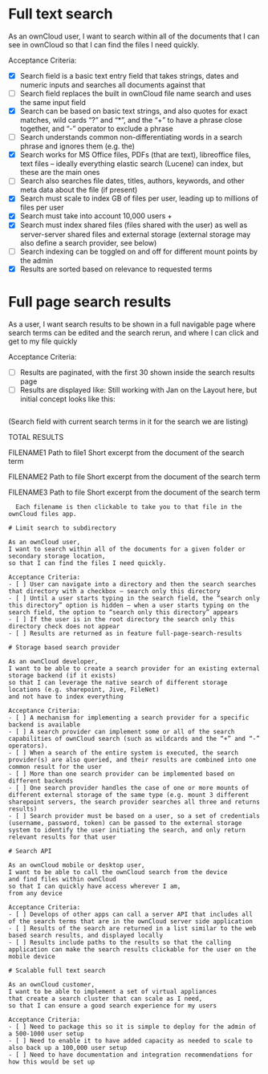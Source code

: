 # Full text search
As an ownCloud user,
I want to search within all of the documents that I can see in ownCloud
so that I can find the files I need quickly.

Acceptance Criteria:
- [x] Search field is a basic text entry field that takes strings, dates and numeric inputs and searches all documents against that
- [ ] Search field replaces the built in ownCloud file name search and uses the same input field
- [x] Search can be based on basic text strings, and also quotes for exact matches, wild cards “?” and “*”, and the “+” to have a phrase close together, and “-” operator to exclude a phrase
- [ ] Search understands common non-differentiating words in a search phrase and ignores them (e.g. the)
- [x] Search works for MS Office files, PDFs (that are text), libreoffice files, text files – ideally everything elastic search (Lucene) can index, but these are the main ones
- [ ] Search also searches file dates, titles, authors, keywords, and other meta data about the file (if present)
- [x] Search must scale to index GB of files per user, leading up to millions of files per user
- [x] Search must take into account 10,000 users +
- [x] Search must index shared files (files shared with the user) as well as server-server shared files and external storage (external storage may also define a search provider, see below)
- [ ] Search indexing can be toggled on and off for different mount points by the admin
- [x] Results are sorted based on relevance to requested terms

# Full page search results

As a user,
I want search results to be shown in a full navigable page
where search terms can be edited and the search rerun,
and where I can click and get to my file quickly

Acceptance Criteria:
- [ ] Results are paginated, with the first 30 shown inside the search results page
- [ ] Results are displayed like:
  Still working with Jan on the Layout here, but initial concept looks like this:
  ```
(Search field with current search terms in it for the search we are listing)
  
TOTAL RESULTS <a number of identified files in this search>

FILENAME1 <logo of mount point if there is one>
Path to file1
Short excerpt from the document of the search term

FILENAME2 <logo of mount point if there is one>
Path to file
Short excerpt from the document of the search term

FILENAME3 <logo of mount point if there is one>
Path to file
Short excerpt from the document of the search term
```  
  Each filename is then clickable to take you to that file in the ownCloud files app.

# Limit search to subdirectory

As an ownCloud user,
I want to search within all of the documents for a given folder or secondary storage location,
so that I can find the files I need quickly.

Acceptance Criteria:
- [ ] User can navigate into a directory and then the search searches that directory with a checkbox – search only this directory
- [ ] Until a user starts typing in the search field, the “search only this directory” option is hidden – when a user starts typing on the search field, the option to “search only this directory” appears
- [ ] If the user is in the root directory the search only this directory check does not appear
- [ ] Results are returned as in feature full-page-search-results

# Storage based search provider

As an ownCloud developer,
I want to be able to create a search provider for an existing external storage backend (if it exists)
so that I can leverage the native search of different storage locations (e.g. sharepoint, Jive, FileNet)
and not have to index everything

Acceptance Criteria:
- [ ] A mechanism for implementing a search provider for a specific backend is available
- [ ] A search provider can implement some or all of the search capabilities of ownCloud search (such as wildcards and the “+” and “-” operators).
- [ ] When a search of the entire system is executed, the search provider(s) are also queried, and their results are combined into one common result for the user
- [ ] More than one search provider can be implemented based on different backends
- [ ] One search provider handles the case of one or more mounts of different external storage of the same type (e.g. mount 3 different sharepoint servers, the search provider searches all three and returns results)
- [ ] Search provider must be based on a user, so a set of credentials (username, password, token) can be passed to the external storage system to identify the user initiating the search, and only return relevant results for that user

# Search API

As an ownCloud mobile or desktop user,
I want to be able to call the ownCloud search from the device
and find files within ownCloud
so that I can quickly have access wherever I am,
from any device

Acceptance Criteria:
- [ ] Develops of other apps can call a server API that includes all of the search terms that are in the ownCloud server side application
- [ ] Results of the search are returned in a list similar to the web based search results, and displayed locally
- [ ] Results include paths to the results so that the calling application can make the search results clickable for the user on the mobile device

# Scalable full text search

As an ownCloud customer,
I want to be able to implement a set of virtual appliances
that create a search cluster that can scale as I need,
so that I can ensure a good search experience for my users

Acceptance Criteria:
- [ ] Need to package this so it is simple to deploy for the admin of a 500-1000 user setup
- [ ] Need to enable it to have added capacity as needed to scale to also back up a 100,000 user setup
- [ ] Need to have documentation and integration recommendations for how this would be set up
